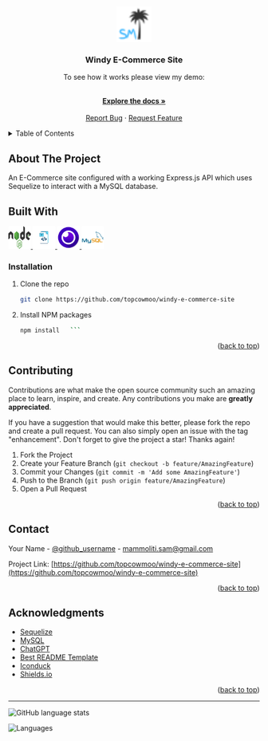 <a name="readme-top"></a>

<br />
<div align="center">
  <a href="https://github.com/topcowmoo/windy-e-commerce-site">
    <img src="./assets/images/SMfavicon-32x32.png" alt="Logo" width="70" height="70">
  </a>

<h3 align="center">Windy E-Commerce Site</h3>

  <p align="center">
   <!-- Developers frequently have to create interfaces that allow non-developers to easily view and interact with information stored in databases. These interfaces are called content management systems (CMS). Light Employee Manger is a command-line application that manages a company's employee database, using Node.js, Inquirer, and MySQL. -->

To see how it works please view my demo:

<!-- https://drive.google.com/file/d/1oSwtuzCqikUOLJWFxbwRfcQC4jHJNJuS/view?usp=sharing -->
  <br />
    <a href="https://github.com/topcowmoo/windy-e-commerce-site"><strong>Explore the docs »</strong></a>
    <br />
    <br />
    <!-- <a href="https://pacific-basin-11264-4d339f96ea1b.herokuapp.com/">Link to Deployed app on Heroku</a>
    · -->
    <a href="https://github.com/topcowmoo/windy-e-commerce-site/issues">Report Bug</a>
    ·
    <a href="https://github.com/topcowmoo/windy-e-commerce-site/issues">Request Feature</a>

  </p>
</div>

<!-- TABLE OF CONTENTS -->

<details>
  <summary>Table of Contents</summary>
  <ol>
    <li>
      <a href="#about-the-project">About The Project</a>
      <ul>
        <li><a href="#built-with">Built With</a></li>
      </ul>
    </li>
        <li><a href="#installation">Installation</a></li>
      </ul>
    </li>
    <li><a href="#contributing">Contributing</a></li>
    <li><a href="#contact">Contact</a></li>
    <li><a href="#acknowledgments">Acknowledgments</a></li>
  </ol>
</details>

<!-- ABOUT THE PROJECT -->

## About The Project

An E-Commerce site configured with a working Express.js API which uses Sequelize to interact with a MySQL database.

<!-- Landing page:

![image](https://github.com/topcowmoo/fluffy-disco-note-taker/assets/149528212/710c02b8-5ca9-414b-be6c-df19fb7b6118)

Retrieve saved notes:

![image](https://github.com/topcowmoo/fluffy-disco-note-taker/assets/149528212/08364672-5017-4f93-bcab-81572fa2fc77)

Add a new note with Save and Clear Buttons present:

![image](https://github.com/topcowmoo/fluffy-disco-note-taker/assets/149528212/fd3ba555-1aeb-4db3-961b-93d9649a6dfa)

db.json file showing saved notes each with unique ID's:

![image](https://github.com/topcowmoo/fluffy-disco-note-taker/assets/149528212/719a7feb-9c5d-469e-ab02-8ad5a3542018) -->

<!-- BUILT WITH -->

## Built With

<a href="HTML-url">
  <img src="./assets/images/nodejs.png" alt="Alt text" width="45" height="45">
  <img src="./assets/images/javascript.png" alt="Alt text" width="45" height="45">
  <img src="./assets/images/apps-insomnia.png" alt="Alt text" width="45" height="45">
  <img src="./assets/images/mysql-original-wordmark.png" alt="Alt text" width="45" height="45">
</a>

<!-- INSTALLATION -->

### Installation

1. Clone the repo
   ```sh
   git clone https://github.com/topcowmoo/windy-e-commerce-site
   ```
2. Install NPM packages
   ````sh
   npm install   ```
   ````

<p align="right">(<a href="#readme-top">back to top</a>)</p>

<!-- CONTRIBUTING -->

## Contributing

Contributions are what make the open source community such an amazing place to learn, inspire, and create. Any contributions you make are **greatly appreciated**.

If you have a suggestion that would make this better, please fork the repo and create a pull request. You can also simply open an issue with the tag "enhancement".
Don't forget to give the project a star! Thanks again!

1. Fork the Project
2. Create your Feature Branch (`git checkout -b feature/AmazingFeature`)
3. Commit your Changes (`git commit -m 'Add some AmazingFeature'`)
4. Push to the Branch (`git push origin feature/AmazingFeature`)
5. Open a Pull Request

<p align="right">(<a href="#readme-top">back to top</a>)</p>

<!-- CONTACT -->

## Contact

Your Name - [@github_username](https://github.com/topcowmoo) - mammoliti.sam@gmail.com

Project Link: [https://github.com/topcowmoo/windy-e-commerce-site](https://github.com/topcowmoo/windy-e-commerce-site)

<p align="right">(<a href="#readme-top">back to top</a>)</p>

<!-- ACKNOWLEDGMENTS -->

## Acknowledgments

- [Sequelize](https://sequelize.org/)
- [MySQL](https://www.mysql.com/)
- [ChatGPT](https://chat.openai.com/)
- [Best README Template](https://github.com/othneildrew/Best-README-Template)
- [Iconduck](https://iconduck.com/)
- [Shields.io](https://shields.io/)

<p align="right">(<a href="#readme-top">back to top</a>)</p>

---

![GitHub language stats](https://img.shields.io/github/languages/top/topcowmoo/windy-e-commerce-site)

![Languages](https://img.shields.io/github/languages/count/topcowmoo/windy-e-commerce-site)
